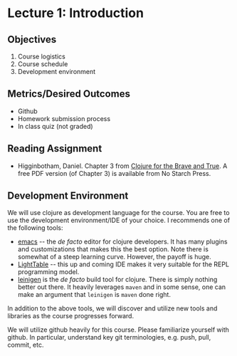 # Lecture 1: Introduction

## Objectives

1. Course logistics
2. Course schedule
3. Development environment

## Metrics/Desired Outcomes

* Github
* Homework submission process
* In class quiz (not graded)

## Reading Assignment

* Higginbotham, Daniel. Chapter 3 from [Clojure for the Brave and True](http://www.braveclojure.com/). A free PDF version (of Chapter 3) is available from No Starch Press.

## Development Environment

We will use clojure as development language for the course.  You are free to use the development environment/IDE of your choice.  I recommends one of the following tools:

* [emacs](https://www.gnu.org/software/emacs/) -- the _de facto_ editor for clojure developers.  It has many plugins and customizations that makes this the best option.  Note there is somewhat of a steep learning curve. However, the payoff is huge.
* [LightTable](http://lighttable.com/) -- this up and coming IDE makes it very suitable for the REPL programming model.
* [leinigen](http://leiningen.org/) is the _de facto_ build tool for clojure.  There is simply nothing better out there.  It heavily leverages `maven` and in some sense, one can make an argument that `leinigen` is `maven` done right.

In addition to the above tools, we will discover and utilize new tools and libraries as the course progresses forward.

We will utilize github heavily for this course.  Please familiarize yourself with github.  In particular, understand key git terminologies, e.g. push, pull, commit, etc.


